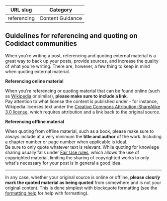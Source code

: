 | URL slug | Category |
|:--------:|:--------:|
| referencing | Content Guidance |

## Guidelines for referencing and quoting on Codidact communities

When you're writing a post, referencing and quoting external material is a great way to back up your posts, provide sources, and increase the quality of what you're writing. There are, however, a few thing to keep in mind when quoting external material.

**Referencing online material**

When you're referencing or quoting material that can be found online (such as [Wikipedia](https://en.wikipedia.org/ "English Wikipedia") or similar), **please make sure to include a link**.  
Pay attention to what license the content is published under - for instance, Wikipedia licenses text under the [Creative Commons Attribution-ShareAlike 3.0 license](https://en.wikipedia.org/wiki/Wikipedia:Text_of_Creative_Commons_Attribution-ShareAlike_3.0_Unported_License), which requires attribution and a link back to the original source.


**Referencing offline material**

When quoting from offline material, such as a book, please make sure to always include at a very minimum the **title and author** of the work. Including a chapter number or page number when applicable is ideal.  
Be sure to only quote whatever text is relevant. While quoting for knowlege sharing usually falls under [Fair Use rules](https://en.wikipedia.org/wiki/Fair_use), which allows the use of copyrighted material, limiting the sharing of copyrighted works to only what's necessary for your post is in general a good idea.

---

In any case, whether your original source is online or offline, **please *clearly* mark the quoted material as being quoted** from somewhere and is not your original content. This is done simplest with blockquote formatting (see the [formatting help](/help/formatting) for help with formatting).

